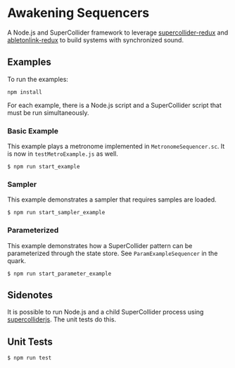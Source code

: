# Awakening Sequencers
A Node.js and SuperCollider framework to leverage [supercollider-redux](https://github.com/colinsullivan/supercollider-redux) and [abletonlink-redux](https://github.com/colinsullivan/abletonlink-redux/) to build systems with synchronized sound.

## Examples

To run the examples:

    npm install

For each example, there is a Node.js script and a SuperCollider script that must be run simultaneously.

### Basic Example
This example plays a metronome implemented in `MetronomeSequencer.sc`.  It is now in `testMetroExample.js` as well.

    $ npm run start_example

### Sampler
This example demonstrates a sampler that requires samples are loaded.

    $ npm run start_sampler_example

### Parameterized
This example demonstrates how a SuperCollider pattern can be parameterized through the state store.  See `ParamExampleSequencer` in the quark.

    $ npm run start_parameter_example

## Sidenotes

It is possible to run Node.js and a child SuperCollider process using [supercolliderjs](https://github.com/crucialfelix/supercolliderjs).  The unit tests do this.

## Unit Tests

    $ npm run test
